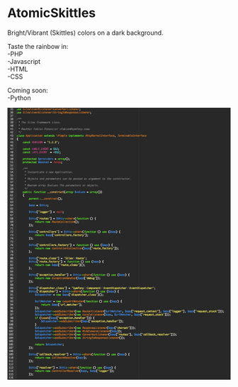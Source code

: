 AtomicSkittles
============

Bright/Vibrant (Skittles) colors on a dark background.

Taste the rainbow in:  
-PHP  
-Javascript  
-HTML  
-CSS  

Coming soon:  
-Python

![PHP](phpss.png)

